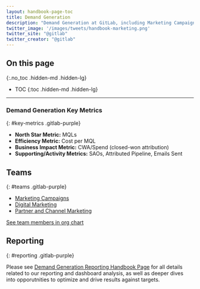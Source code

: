 ```yaml
---
layout: handbook-page-toc
title: Demand Generation
description: "Demand Generation at GitLab, including Marketing Campaigns, Digital Marketing, and Partner & Channel Marketing."
twitter_image: '/images/tweets/handbook-marketing.png'
twitter_site: "@gitlab"
twitter_creator: "@gitlab"
---
```

## On this page
{:.no_toc .hidden-md .hidden-lg}
- TOC
{:toc .hidden-md .hidden-lg}

---
### Demand Generation Key Metrics
{: #key-metrics .gitlab-purple}
- **North Star Metric:** MQLs
- **Efficiency Metric:** Cost per MQL
- **Business Impact Metric:** CWA/Spend (closed-won attribution)
- **Supporting/Activity Metrics:** SAOs, Attributed Pipeline, Emails Sent

## Teams
{: #teams .gitlab-purple}
- [Marketing Campaigns](/handbook/marketing/demand-generation/campaigns/)
- [Digital Marketing](/handbook/marketing/demand-generation/digital-marketing/)
- [Partner and Channel Marketing](/handbook/marketing/strategic-marketing/partner-marketing/)

[See team members in org chart](https://comp-calculator.gitlab.net/org_chart)

## Reporting
{: #reporting .gitlab-purple}
<!-- DO NOT CHANGE THIS ANCHOR -->

Please see [Demand Generation Reporting Handbook Page](/handbook/marketing/demand-generation/reporting/) for all details related to our reporting and dashboard analysis, as well as deeper dives into opporutnities to optimize and drive results against targets.

